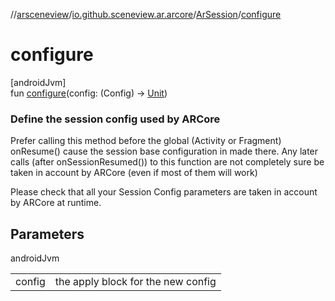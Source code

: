 //[arsceneview](../../../index.md)/[io.github.sceneview.ar.arcore](../index.md)/[ArSession](index.md)/[configure](configure.md)

# configure

[androidJvm]\
fun [configure](configure.md)(config: (Config) -&gt; [Unit](https://kotlinlang.org/api/latest/jvm/stdlib/kotlin/-unit/index.html))

###  Define the session config used by ARCore

Prefer calling this method before the global (Activity or Fragment) onResume() cause the session base configuration in made there. Any later calls (after onSessionResumed()) to this function are not completely sure be taken in account by ARCore (even if most of them will work)

Please check that all your Session Config parameters are taken in account by ARCore at runtime.

## Parameters

androidJvm

| | |
|---|---|
| config | the apply block for the new config |
